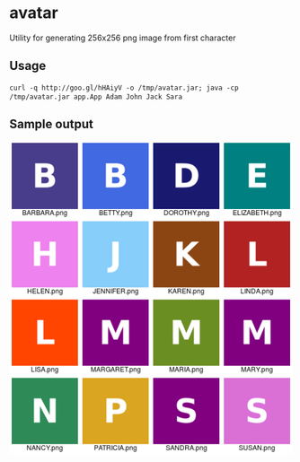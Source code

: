 # avatar

Utility for generating 256x256 png image from first character 

## Usage

```shell
curl -q http://goo.gl/hHAiyV -o /tmp/avatar.jar; java -cp /tmp/avatar.jar app.App Adam John Jack Sara
```

## Sample output

![alt text](https://raw.githubusercontent.com/masgari/avatar/master/samples.png "Samples")
